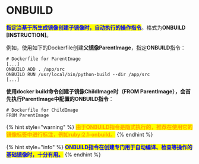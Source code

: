 # ONBUILD

<mark style="color:blue;">**指定当基于所生成镜像创建子镜像时，自动执行的操作指令**</mark>。格式为**ONBUILD \[INSTRUCTION]**。

例如，使用如下的Dockerfile创建**父镜像ParentImage**，指定**ONBUILD**指令：

```docker
# Dockerfile for ParentImage
[...]
ONBUILD ADD . /app/src
ONBUILD RUN /usr/local/bin/python-build --dir /app/src
[...]

```

**使用docker build命令创建子镜像ChildImage时（FROM ParentImage），会首先执行ParentImage中配置的ONBUILD指令**：

```docker
# Dockerfile for ChildImage
FROM ParentImage
```

{% hint style="warning" %}
<mark style="color:orange;">**由于ONBUILD指令是隐式执行的，推荐在使用它的镜像标签中进行标注，例如ruby:2.1-onbuild。**</mark>
{% endhint %}

{% hint style="info" %}
<mark style="color:blue;">**ONBUILD指令在创建专门用于自动编译、检查等操作的基础镜像时，十分有用。**</mark>
{% endhint %}
